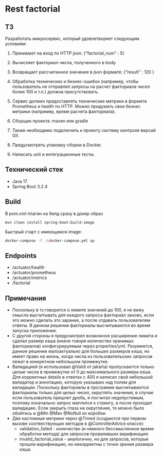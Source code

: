 # Rest factorial
## ТЗ  
Разработать микросервис, который удовлетворяет следующим условиям:
1) Принимает на вход по HTTP json:
  {“factorial_num” :  5}

2) Вычисляет факториал числа, полученного в body

3) Возвращает рассчитанное значение в json формате:
 {“result” : 120 }

4) Обработка технических и бизнес-ошибок (например, чтобы пользователь не отправлял запросы на расчет факториала чисел более 100 и т.п.) должна присутствовать.

5) Сервис должен предоставлять технические метрики в формете Prometheus и health по HTTP. Можно придумать свои бизнес метрики (например, время расчета факториала). 

6) Сборщик проекта: maven или gradle

7) Также необходимо подключить к проекту систему контроля версий Git.

8) Предусмотреть упаковку сборки в Docker.

9) Написать unit и интеграционные тесты.
## Технический стек  
- Java 17
- Spring Boot 3.2.4
## Build  
В pom.xml плагин на билд сразу в докер образ
```bash
mvn clean install spring-boot:build-image
```
Быстрый старт с имеющимся image:
```bash
docker-compose -f .\docker-compose.yml up
```
## Endpoints
- /actuator/health
- /actuator/prometheus
- /actuator/metrics
- /factorial
## Примечания
- Поскольку в тз говорится о лимите значений до 100, я не вижу смысла высчитывать для каждого запроса факториал заново, если это можно сделать это заранее, а после отдавать пользователям ответы. В данном решении факториалы высчитываются во время запуска приложения.
- С другой стороны я предусмотрел возможное расширение лимита и сделал размер кэша (иначе говоря количество хранимых факториалов) конфигурируемым через properties/yml. Разумеется, данное решение малоактуально для больших размеров кэша, но имеет право на жизнь, когда числа из пользовательских запросов лежат в конкретном небольшом промежутке.
- Валидацией (я использовал @Valid от jakarta) пропускаются только целые числа в промежутке от 0 до максимального размера кэша. Для корректных details в ответах с 400 я написал свой небольшой валидатор и аннотацию, которую указываю над полем для валидации.
Поскольку факториалы в программе высчитываются факториалы только для целых чисел, округлять значения, в случае если пользователь пришлет дробь, я посчитал недопустимым, поэтому изначально запрос маппится к стрингу, а после проходит валидацию. Если закрыть глаза на округление, то можно было обойтись и @Min @Max @NoNull из коробки.
- Две кастомные метрики через @Timed (создаются при первом вызове соотвествующих методов в @ControllerAdvice классе):
  - validation_failed - количество (и немного бессмысленное время обработки метода) для запросов проваливших верификацию
  - invalid_factorial_value - аналогично, но для запросов, которые прошли верификацию, но некорректны с точки зрения размера кэша. 
